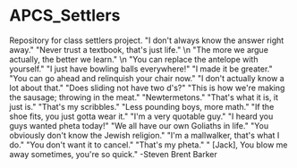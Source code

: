 # APCS_Settlers
Repository for class settlers project.
"I don't always know the answer right away."
"Never trust a textbook, that's just life." \n
"The more we argue actually, the better we learn." \n
"You can replace the antelope with yourself."
"I just have bowling balls everywhere!"
"I made it be greater."
"You can go ahead and relinquish your chair now."
"I don't actually know a lot about that."
"Does sliding not have two d's?"
"This is how we're making the sausage; throwing in the meat."
"Newtermetons."
"That's what it is, it just is."
"That's my scribbles."
"Less pounding boys, more math."
"If the shoe fits, you just gotta wear it."
"I'm a very quotable guy."
"I heard you guys wanted pheta today!"
"We all have our own Goliaths in life."
"You obviously don't know the Jewish religion."
"I'm a mallwalker, that's what I do."
"You don't want it to cancel."
"That's my pheta."
" [Jack], You blow me away sometimes, you're so quick."
                                                                       -Steven Brent Barker

